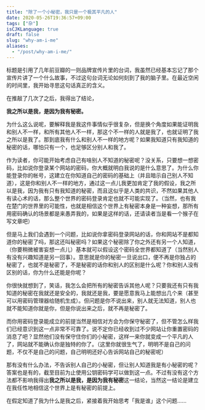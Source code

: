 ```yaml
---
title: "除了一个小秘密，我只是一个极其平凡的人"
date: 2020-05-26T19:36:57+09:00
tags: ["杂"]
isCJKLanguage: true
draft: false
slug: "why-am-i-me"
aliases:
  - "/post/why-am-i-me/"
---
```


标题是引用了几年前豆瓣的一则品牌宣传片里的台词，我虽然已经基本忘记了那个宣传片讲了一个什么故事，不过这句台词无论如何刻到了我的脑子里。在最近空闲的时间里，我开始寻思这句话真正的含义。

在推敲了几次了之后，我得出了结论，

**我之所以是我，是因为我有秘密。**

<!--more-->

为什么这么说呢，要解释我是我这件事情似乎很复杂，但是换个角度如果能证明我和别人不一样，和所有其他人不一样，那这个不一样的人就是我了，也就证明了我之所以是我了。那到底我有什么和别人不一样的地方呢？如果我知道只有我知道的秘密的话，哪怕只有一个，也足够区分别人和我了。

作为读者，你可能开始考虑自己有啥别人不知道的秘密呢？没关系，只要想一想密码，比如说你登录某个网站的密码，你大概就明白我说的是什么意思了。为什么你能登录你的帐号，这建立在你知道自己的密码的基础上（并且暗示自己别人不知道），这是你和别人不一样的地方，通过这一点儿我更加肯定了我的假设，我之所以是我，因为我有只有我知道的秘密，而且这似乎是人类的共识，不然如果其他人有读心术的话，那么整个世界的密码登录肯定也就不可能实现了。（当然，也有我在楚门的世界里的可能性，也就是相信这个世界上有秘密本身是一种妄想，那所有用密码确认的场景都是来愚弄我的，如果是这样的话，还请读者当是看一个猴子在写文章吧）

但是马上我们会遇到一个问题，比如说你拿密码登录网站的话，你和网站不是都知道你的秘密了吗，那这还叫秘密吗？如果这个秘密除了你之外还有另一个人知道，（你要稍微被害妄想一点儿）基本就可以假设这个密码全世界都知道了（当然别人有没有兴趣知道是另一回事）。意思就是你的秘密一旦说出口，便不再是你独占的秘密了，也就不是秘密了，不是秘密的话你和别人的区别是什么呢？你和别人没有区别的话，你为什么还能是你呢？

你很快就想到了，笑话，我怎么会把所有的秘密告诉其他人呢？只要我还有只有我知道的秘密在我就还是安全的，我就还是我，要是愿意我马上能想出几个来（甚至可以用密码管理器给随机生成）。但问题是你不说出来，别人就无法知道，别人也就不能知道你就是你，但是你说出来之后，就不再是秘密了。

而你用密码登录能成立的前提当然是相信对方会为你保守秘密了，但不管怎么样我们已经意识到这一点非常不可靠了。说不定你已经收到过不少网站让你重置密码的消息了吧？显然他们没有保守住你们的小秘密，这样一来你就变成一个平凡的人了，网站就不能确认你是独特的你了。（这里你就很生气了，明明不是自己的问题，不仅不是自己的问题，自己明明还好心告诉网站自己的秘密呢）

那有没有什么办法，不告诉别人自己的小秘密，但让别人知道我是有小秘密的呢？答案也是有的，截至目前为止使用公钥密码学可以做到这一点。不过有没有这个方法都不影响我得出**我之所以是我，是因为我有秘密**这一结论，当然这一结论是建立在我任性地相信这个世界上是有秘密的前提上。

在假定知道了我为什么是我之后，紧接着我开始思考「我是谁」这个问题......